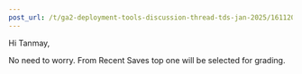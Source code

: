 ```yaml
---
post_url: /t/ga2-deployment-tools-discussion-thread-tds-jan-2025/161120/176
---
```

Hi Tanmay,

No need to worry. From Recent Saves top one will be selected for grading.